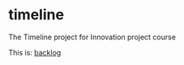 # timeline

<p>The Timeline project for Innovation project course </p>
<p>This is: <a href="https://docs.google.com/spreadsheets/d/1qrRlF-4L_TjlUww65YYXkMqgTNp8O-wheIMAlia-0gQ/edit#gid=0" title="backlog">backlog</a></p>
